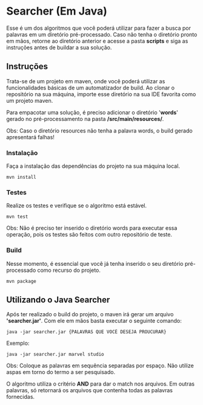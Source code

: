 # Searcher (Em Java)

Esse é um dos algoritmos que você poderá utilizar para fazer a busca por palavras em um diretório pré-processado.
Caso não tenha o diretório pronto em mãos, retorne ao diretório anterior e acesse a pasta **scripts** e siga as
instruções antes de buildar a sua solução.

## Instruções

Trata-se de um projeto em maven, onde você poderá utilizar as funcionalidades básicas de um automatizador de build.
Ao clonar o repositório na sua máquina, importe esse diretório na sua IDE favorita como um projeto maven.

Para empacotar uma solução, é preciso adicionar o diretório '**words**' gerado no pré-processamento na pasta 
**/src/main/resources/**. 

Obs: Caso o diretório resources não tenha a palavra words, o build gerado apresentará falhas!

### Instalação
Faça a instalação das dependências do projeto na sua máquina local.

```shell
mvn install
```

### Testes
Realize os testes e verifique se o algoritmo está estável.

```shell
mvn test
```

Obs: Não é preciso ter inserido o diretório words para executar essa operação, pois os testes são 
feitos com outro repositório de teste.

### Build
Nesse momento, é essencial que você já tenha inserido o seu diretório pré-processado como recurso do projeto.

```shell
mvn package
```

## Utilizando o Java Searcher

Após ter realizado o build do projeto, o maven irá gerar um arquivo **'searcher.jar'**. Com ele em mãos basta
executar o seguinte comando:

```shell
java -jar searcher.jar {PALAVRAS QUE VOCÊ DESEJA PROUCURAR}
```

Exemplo:
```shell
java -jar searcher.jar marvel studio
```

Obs: Coloque as palavras em sequência separadas por espaço. Não utilize aspas em torno do termo a ser pesquisado.

O algoritmo utiliza o critério **AND** para dar o match nos arquivos. Em outras palavras, só retornará os arquivos que
contenha todas as palavras fornecidas.
 